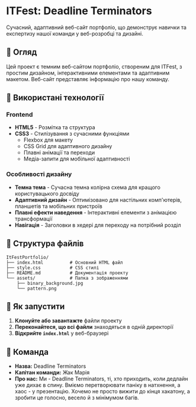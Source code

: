 # ITFest: Deadline Terminators

Сучасний, адаптивний веб-сайт портфоліо, що демонструє навички та експертизу нашої команди у веб-розробці та дизайні.

## 🌟 Огляд

Цей проект є темним веб-сайтом портфоліо, створеним для ITFest, з простим дизайном, інтерактивними елементами та адаптивним макетом. Веб-сайт представляє інформацію про нашу команду.

## 🚀 Використані технології

### Frontend
- **HTML5** - Розмітка та структура
- **CSS3** - Стилізування з сучасними функціями
  - Flexbox для макету
  - CSS Grid для адаптивного дизайну
  - Плавні анімації та переходи
  - Медіа-запити для мобільної адаптивності

### Особливості дизайну
- **Темна тема** - Сучасна темна колірна схема для кращого користувацького досвіду
- **Адаптивний дизайн** - Оптимізовано для настільних комп'ютерів, планшетів та мобільних пристроїв
- **Плавні ефекти наведення** - Інтерактивні елементи з анімацією трансформації
- **Навігація** - Заголовки в хедері для переходу на потрібний розділ

## 📁 Структура файлів

```
ItFestPortfolio/
├── index.html          # Основний HTML файл
├── style.css           # CSS стилі
├── README.md           # Документація проекту
└── assets/             # Папка з зображеннями
    ├── binary_background.jpg
    └── pattern.png
```

## 🚀 Як запустити

1. **Клонуйте або завантажте** файли проекту
2. **Переконайтеся, що всі файли** знаходяться в одній директорії
4. **Відкрийте `index.html`** у веб-браузері

## 👥 Команда

- **Назва:** Deadline Terminators
- **Капітан команди:** Жак Марія
- **Про нас:** Ми - Deadline Terminators, ті, хто приходить, коли дедлайн уже дихає в спину. Вміємо перетворювати паніку в натхнення, а хаос - у презентацію. Хочемо не просто вижити до кінця хакатону, а зробити це голосно, весело й з мінімумом багів.

